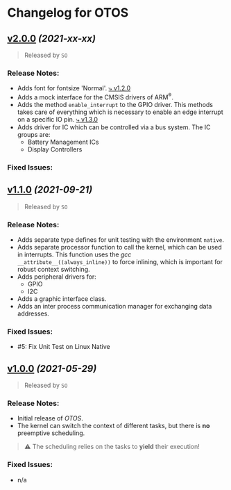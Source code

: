 # Changelog for OTOS
## [v2.0.0](https://github.com/knuffel-v2/OTOS/releases/tag/v2.r01.0) *(2021-xx-xx)*

>Released by `SO`

### Release Notes:
- Adds font for fontsize 'Normal'. [&rdca; v1.2.0](https://github.com/knuffel-v2/OTOS/releases/tag/v1.2.0)
- Adds a mock interface for the CMSIS drivers of ARM<sup>&reg;</sup>.
- Adds the method `enable_interrupt` to the GPIO driver. This methods takes care of everything
  which is necessary to enable an edge interrupt on a specific IO pin. [&rdca; v1.3.0](https://github.com/knuffel-v2/OTOS/releases/tag/v1.3.0)
- Adds driver for IC which can be controlled via a bus system. The IC groups are:
    - Battery Management ICs
    - Display Controllers

### Fixed Issues:



## [v1.1.0](https://github.com/knuffel-v2/OTOS/releases/tag/v1.1.0) *(2021-09-21)*

>Released by `SO`

### Release Notes:
- Adds separate type defines for unit testing with the environment `native`.
- Adds separate processor function to call the kernel, which can be used in interrupts. This function uses the *gcc* `__attribute__((always_inline))` to force inlining, which is important for robust context switching.
- Adds peripheral drivers for:
    - GPIO
    - I2C
- Adds a graphic interface class.
- Adds an inter process communication manager for exchanging data addresses.

### Fixed Issues:

- #5: Fix Unit Test on Linux Native

## [v1.0.0](https://github.com/knuffel-v2/OTOS/releases/tag/v1.0.0) *(2021-05-29)*

>Released by `SO`

### Release Notes:
- Initial release of *OTOS*.
- The kernel can switch the context of different tasks, but there is **no** preemptive scheduling.

> :warning: The scheduling relies on the tasks to **yield** their execution!

### Fixed Issues:

- n/a
